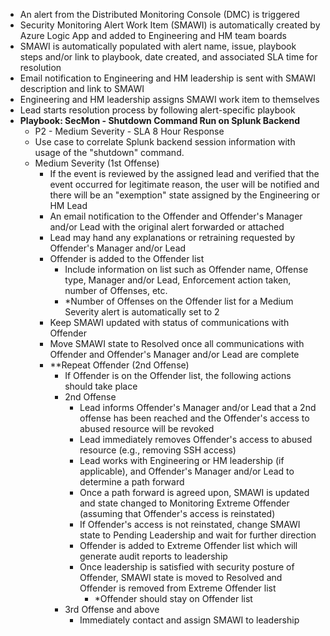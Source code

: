 - An alert from the Distributed Monitoring Console (DMC) is triggered
- Security Monitoring Alert Work Item (SMAWI) is automatically created by Azure Logic App and added to Engineering and HM team boards
- SMAWI is automatically populated with alert name, issue, playbook steps and/or link to playbook, date created,  and associated SLA time for resolution
- Email notification to Engineering and HM leadership is sent with SMAWI description and link to SMAWI 
- Engineering and HM leadership assigns SMAWI work item to themselves
- Lead starts resolution process by following alert-specific playbook
- **Playbook: SecMon - Shutdown Command Run on Splunk Backend**
  - P2 - Medium Severity - SLA 8 Hour Response
  - Use case to correlate Splunk backend session information with usage of the &quot;shutdown&quot; command.
  - Medium Severity (1st Offense)
    - If the event is reviewed by the assigned lead and verified that the event occurred for legitimate reason, the user will be notified and there will be an &quot;exemption&quot; state assigned by the Engineering or HM Lead
    - An email notification to the Offender and Offender&#39;s Manager and/or Lead with the original alert forwarded or attached
    - Lead may hand any explanations or retraining requested by Offender&#39;s Manager and/or Lead 
    - Offender is added to the Offender list
      - Include information on list such as Offender name, Offense type, Manager and/or Lead, Enforcement action taken, number of Offenses, etc.
      - \*Number of Offenses on the Offender list for a Medium Severity alert is automatically set to 2
    - Keep SMAWI updated with status of communications with Offender
    - Move SMAWI state to Resolved once all communications with Offender and Offender&#39;s Manager and/or Lead are complete
    - \*\*Repeat Offender (2nd Offense)
      - If Offender is on the Offender list, the following actions should take place
      - 2nd Offense
        - Lead informs Offender&#39;s Manager and/or Lead that a 2nd offense has been reached and the Offender&#39;s access to abused resource will be revoked
        - Lead immediately removes Offender&#39;s access to abused resource (e.g., removing SSH access)
        - Lead works with Engineering or HM leadership (if applicable), and Offender&#39;s Manager and/or Lead to determine a path forward
        - Once a path forward is agreed upon, SMAWI is updated and state changed to Monitoring Extreme Offender (assuming that Offender&#39;s access is reinstated)
         - If Offender&#39;s access is not reinstated, change SMAWI state to Pending Leadership and wait for further direction
         - Offender is added to Extreme Offender list which will generate audit reports to leadership
        - Once leadership is satisfied with security posture of Offender, SMAWI state is moved to Resolved and Offender is removed from Extreme Offender list
          - \*Offender should stay on Offender list
      - 3rd Offense and above
        - Immediately contact and assign SMAWI to leadership